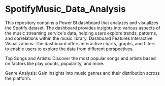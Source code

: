 # SpotifyMusic_Data_Analysis
This repository contains a Power BI dashboard that analyzes and visualizes the Spotify dataset. The dashboard provides insights into various aspects of the music streaming service's data, helping users explore trends, patterns, and correlations within the music library. Dashboard Features Interactive Visualizations: The dashboard offers interactive charts, graphs, and filters to enable users to explore the data from different perspectives.

Top Songs and Artists: Discover the most popular songs and artists based on factors like play counts, popularity, and more.

Genre Analysis: Gain insights into music genres and their distribution across the platform.
